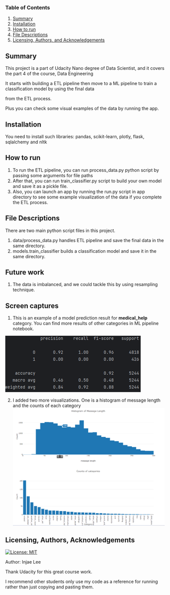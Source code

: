 ### Table of Contents

1. [Summary](#summary)
2. [Installation](#installation)
2. [How to run](#howtorun)
3. [File Descriptions](#files)
5. [Licensing, Authors, and Acknowledgements](#licensing)

## Summary <a name="summary"></a>
This project is a part of Udacity Nano degree of Data Scientist, and it covers the part 4 of the course, Data Engineering

It starts with building a ETL pipeline then move to a ML pipeline to train a classification model by using the final data

from the ETL process.

Plus you can check some visual examples of the data by running the app.


## Installation <a name="installation"></a>

You need to install such libraries: pandas, scikit-learn, plotly, flask, sqlalchemy and nltk

## How to run <a name="howtorun"></a>

1. To run the ETL pipeline, you can run process_data.py python script by passing some arguments for file paths
2. After that, you can run train_classifier.py script to build your own model and save it as a pickle file.
3. Also, you can launch an app by running the run.py script in app directory to see some example visualization of the data if you complete the ETL process.


## File Descriptions <a name="files"></a>
There are two main python script files in this project.
1. data/process_data.py handles ETL pipeline and save the final data in the same directory.
2. models.train_classifier builds a classification model and save it in the same directory.


## Future work
1. The data is imbalanced, and we could tackle this by using resampling technique.


## Screen captures
1. This is an example of a model prediction result for **medical_help** category. You can find more results of other categories in ML pipeline notebook.

![model_result.png](model_result.png)


2. I added two more visualizations. One is a histogram of message length and the counts of each category
![visual_capture.png](visual_capture.png)

## Licensing, Authors, Acknowledgements<a name="licensing"></a>
[![License: MIT](https://img.shields.io/badge/License-MIT-yellow.svg)](https://opensource.org/licenses/MIT)

Author: Injae Lee

Thank Udacity for this great course work.

I recommend other students only use my code as a reference for running rather than just copying and pasting them.
